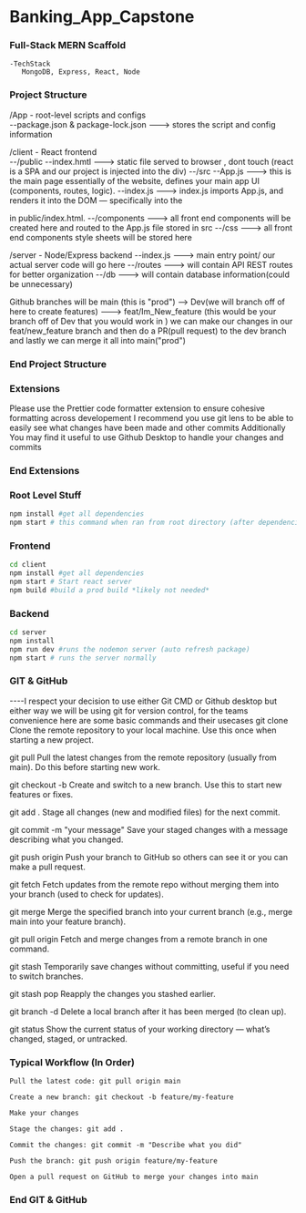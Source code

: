 # Banking_App_Capstone

### Full-Stack MERN Scaffold
    -TechStack
       MongoDB, Express, React, Node 
### 

### Project Structure
/App - root-level scripts and configs  
    --package.json & package-lock.json ---> stores the script and config information
    
/client - React frontend  
    --/public
        --index.hmtl ---> static file served to browser , dont touch (react is a SPA and our project is injected into the div) 
    --/src
        --App.js ---> this is the main page essentially of the website, defines your main app UI (components, routes, logic).
        --index.js ---> index.js imports App.js, and renders it into the DOM — specifically into the <div id="root"> in public/index.html.
        --/components ---> all front end components will be created here and routed to the App.js file stored in src
        --/css ---> all front end components style sheets will be stored here
        
/server - Node/Express backend
    --index.js ---> main entry point/ our actual server code will go here
    --/routes ---> will contain API REST routes for better organization 
    --/db ---> will contain database information(could be unnecessary)


Github branches will be main (this is "prod") --> Dev(we will branch off of here to create features) ---> feat/Im_New_feature (this would be your branch off of Dev that you would work in )
    we can make our changes in our feat/new_feature branch and then do a PR(pull request) to the dev branch and lastly we can merge it all into main("prod")
### End Project Structure

### Extensions
Please use the Prettier code formatter extension to ensure cohesive formatting across developement
I recommend you use git lens to be able to easily see what changes have been made and other commits
Additionally You may find it useful to use Github Desktop to handle your changes and commits
### End Extensions

### Root Level Stuff
```bash
npm install #get all dependencies
npm start # this command when ran from root directory (after dependencies have been installed) will allow simultaneous starting of backend+frontend
```

### Frontend
```bash
cd client
npm install #get all dependencies
npm start # Start react server
npm build #build a prod build *likely not needed*
```
### Backend
```bash
cd server
npm install
npm run dev #runs the nodemon server (auto refresh package)
npm start # runs the server normally
```

### GIT & GitHub
----I respect your decision to use either Git CMD or Github desktop but either way we will be using git for version control, for the teams convenience here are some basic commands and their usecases
git clone <repo-url>
Clone the remote repository to your local machine. Use this once when starting a new project.

git pull
Pull the latest changes from the remote repository (usually from main). Do this before starting new work.

git checkout -b <branch-name>
Create and switch to a new branch. Use this to start new features or fixes.

git add .
Stage all changes (new and modified files) for the next commit.

git commit -m "your message"
Save your staged changes with a message describing what you changed.

git push origin <branch-name>
Push your branch to GitHub so others can see it or you can make a pull request.

git fetch
Fetch updates from the remote repo without merging them into your branch (used to check for updates).

git merge <branch-name>
Merge the specified branch into your current branch (e.g., merge main into your feature branch).

git pull origin <branch-name>
Fetch and merge changes from a remote branch in one command.

git stash
Temporarily save changes without committing, useful if you need to switch branches.

git stash pop
Reapply the changes you stashed earlier.

git branch -d <branch-name>
Delete a local branch after it has been merged (to clean up).

git status
Show the current status of your working directory — what’s changed, staged, or untracked.

### Typical Workflow (In Order)

    Pull the latest code: git pull origin main

    Create a new branch: git checkout -b feature/my-feature

    Make your changes

    Stage the changes: git add .

    Commit the changes: git commit -m "Describe what you did"

    Push the branch: git push origin feature/my-feature

    Open a pull request on GitHub to merge your changes into main
### End GIT & GitHub
